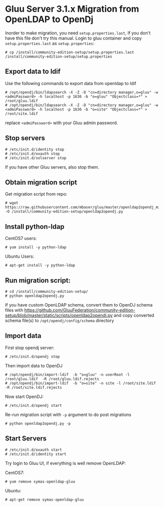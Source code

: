 # Gluu Server 3.1.x Migration from OpenLDAP to OpenDj

Inorder to make migration, you need `setup.properties.last`, If you don't have this
file don't try this manual. Login to gluu container and copy `setup.properties.last` as `setup.properties`:

```
# cp /install/community-edition-setup/setup.properties.last /install/community-edition-setup/setup.properties
```

## Export data to ldif

Use the following commands to export data from openldap to ldif

``` 
# /opt/opendj/bin/ldapsearch -X -Z -D "cn=directory manager,o=gluu" -w <admiPassword> -h localhost -p 1636 -b "o=gluu" "Objectclass=*" > /root/gluu.ldif
# /opt/opendj/bin/ldapsearch -X -Z -D "cn=directory manager,o=gluu" -w <admiPassword> -h localhost -p 1636 -b "o=site" "Objectclass=*" > /root/site.ldif
```

replace `<admiPassword>` with your Gluu admin password.

## Stop servers

```
# /etc/init.d/identity stop
# /etc/init.d/oxauth stop
# /etc/init.d/solserver stop
```

If you have other Gluu servers, also stop them.

## Obtain migration script

Get migration script from repo:

```
# wget https://raw.githubusercontent.com/mbaser/gluu/master/openldap2opendj_migration/openldap2opendj.py -O /install/community-edition-setup/openldap2opendj.py

```

## Install python-ldap

CentOS7 users:

```
# yum install -y python-ldap
```

Ubuntu Users:

```
# apt-get install -y python-ldap
```

## Run migration script:

```
# cd /install/community-edition-setup/
# python openldap2opendj.py
```

If you have custom OpenLDAP schema, convert them to OpenDJ schema files with 
https://github.com/GluuFederation/community-edition-setup/blob/master/static/scripts/openldap2opendj.py
and copy converted schema file(s) to `/opt/opendj/config/schema` directory

## Import data

First stop opendj server:

```
# /etc/init.d/opendj stop
```

Then import data to OpenDJ

```
# /opt/opendj/bin/import-ldif  -b "o=gluu" -n userRoot -l /root/gluu.ldif  -R /root/gluu.ldif.rejects
# /opt/opendj/bin/import-ldif  -b "o=site" -n site -l /root/site.ldif  -R /root/site.ldif.rejects
```

Now start OpenDJ:

```
# /etc/init.d/opendj start
```

Re-run migration script with `-p` argument to do post migrations

```
# python openldap2opendj.py -p
```

## Start Servers
```
# /etc/init.d/oxauth start
# /etc/init.d/identity start
```

Try login to Gluu UI, if everything is well remove OpenLDAP:

CentOS7:

```
# yum remove symas-openldap-gluu
```

Ubuntu:

```
# apt-get remove symas-openldap-gluu
```
